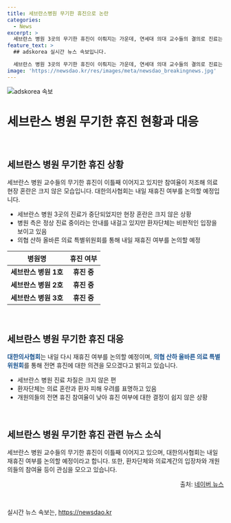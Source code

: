 ```yaml
---
title: 세브란스병원 무기한 휴진으로 논란
categories:
  - News
excerpt: >
  세브란스 병원 3곳의 무기한 휴진이 이뤄지는 가운데, 연세대 의대 교수들의 결의로 진료는 계속되고 있지만, 참여율은 낮아 혼란은 크지 않은 상황. 환자단체는 이를 반인륜적인 행동으로 비판하며, 의사협회는 재휴진 여부 논의 예정. 이에 대해 휴진 참여율이 낮아 재휴진 결정에 부담이 있으나, 환자 피해 우려가 여전한 가운데 휴진에 대한 의견 모은다는 계획. (150자)
feature_text: >
  ## adskorea 실시간 뉴스 속보입니다.

  세브란스 병원 3곳의 무기한 휴진이 이뤄지는 가운데, 연세대 의대 교수들의 결의로 진료는 계속되고 있지만, 참여율은 낮아 혼란은 크지 않은 상황. 환자단체는 이를 반인륜적인 행동으로 비판하며, 의사협회는 재휴진 여부 논의 예정. 이에 대해 휴진 참여율이 낮아 재휴진 결정에 부담이 있으나, 환자 피해 우려가 여전한 가운데 휴진에 대한 의견 모은다는 계획. (150자)
image: 'https://newsdao.kr/res/images/meta/newsdao_breakingnews.jpg'
---
```


<p><img src="https://newsdao.kr/res/images/meta/newsdao_breakingnews.jpg" alt="adskorea 속보" /></p>

<h1 data-ke-size="size36">세브란스 병원 무기한 휴진 현황과 대응</h1>

<p data-ke-size="size16">&nbsp;</p>

<h2 data-ke-size="size26">세브란스 병원 무기한 휴진 상황</h2>

<p data-ke-size="size16">세브란스 병원 교수들의 무기한 휴진이 이틀째 이어지고 있지만 참여율이 저조해 의료 현장 혼란은 크지 않은 모습입니다. 대한의사협회는 내일 재휴진 여부를 논의할 예정입니다.</p>

<ul>
<li>세브란스 병원 3곳의 진료가 중단되었지만 현장 혼란은 크지 않은 상황</li>
<li>병원 측은 정상 진료 중이라는 안내를 내걸고 있지만 환자단체는 비판적인 입장을 보이고 있음</li>
<li>의협 산하 올바른 의료 특별위원회를 통해 내일 재휴진 여부를 논의할 예정</li>
</ul>

<table>
<thead>
<tr>
<th>병원명</th>
<th>휴진 여부</th>
</tr>
</thead>
<tbody>
<tr>
<td style="text-align: center; height: 17px;"><b>세브란스 병원 1호</b></td>
<td style="text-align: center; height: 17px;"><b>휴진 중</b></td>
</tr>
<tr>
<td style="text-align: center; height: 17px;"><b>세브란스 병원 2호</b></td>
<td style="text-align: center; height: 17px;"><b>휴진 중</b></td>
</tr>
<tr>
<td style="text-align: center; height: 17px;"><b>세브란스 병원 3호</b></td>
<td style="text-align: center; height: 17px;"><b>휴진 중</b></td>
</tr>
</tbody>
</table>

<p data-ke-size="size16">&nbsp;</p>

<h2 data-ke-size="size26">세브란스 병원 무기한 휴진 대응</h2>

<p data-ke-size="size16"><b><span style="color: #1a5490;">대한의사협회</span></b>는 내일 다시 재휴진 여부를 논의할 예정이며, <b><span style="color: #1a5490;">의협 산하 올바른 의료 특별위원회</span></b>를 통해 전면 휴진에 대한 의견을 모으겠다고 밝히고 있습니다.</p>

<ul>
<li>세브란스 병원 진료 차질은 크지 않은 편</li>
<li>환자단체는 의료 혼란과 환자 피해 우려를 표명하고 있음</li>
<li>개원의들의 전면 휴진 참여율이 낮아 휴진 여부에 대한 결정이 쉽지 않은 상황</li>
</ul>

<p data-ke-size="size16">&nbsp;</p>

<h2 data-ke-size="size26">세브란스 병원 무기한 휴진 관련 뉴스 소식</h2>

<p data-ke-size="size16">세브란스 병원 교수들의 무기한 휴진이 이틀째 이어지고 있으며, 대한의사협회는 내일 재휴진 여부를 논의할 예정이라고 합니다. 또한, 환자단체와 의료계간의 입장차와 개원의들의 참여율 등이 관심을 모으고 있습니다.</p>

<p style="text-align: right;" data-ke-size="size16">출처: <a href="https://news.naver.com/main/read.nhn?mode=LSD&mid=sec&sid1=102&oid=052&aid=0001646377" target="_blank">네이버 뉴스</a></p>

<p data-ke-size="size16">&nbsp;</p>
실시간 뉴스 속보는, <a href="https://newsdao.kr" rel="dofollow">https://newsdao.kr</a>


